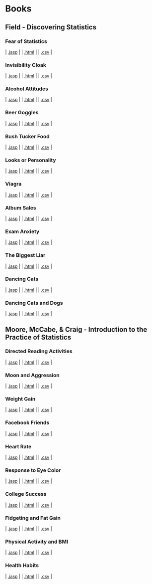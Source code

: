 # Books 



## Field - Discovering Statistics 


### Fear of Statistics 
 | [.jasp](https://github.com/jasp-stats/jasp-data-library/raw/main/Fear%20of%20Statistics/Fear%20of%20Statistics.jasp) | | [.html](https://htmlpreview.github.io/?https://github.com/jasp-stats/jasp-data-library/blob/main/Fear%20of%20Statistics/Fear_of_Statistics.html) | | [.csv](https://raw.githubusercontent.com/jasp-stats/jasp-data-library/main/Fear%20of%20Statistics/Fear%20of%20Statistics.csv) |

### Invisibility Cloak 
 | [.jasp](https://github.com/jasp-stats/jasp-data-library/raw/main/Invisibility%20Cloak/Invisibility%20Cloak.jasp) | | [.html](https://htmlpreview.github.io/?https://github.com/jasp-stats/jasp-data-library/blob/main/Invisibility%20Cloak/Invisibility_Cloak.html) | | [.csv](https://raw.githubusercontent.com/jasp-stats/jasp-data-library/main/Invisibility%20Cloak/Invisibility%20Cloak.csv) |

### Alcohol Attitudes 
 | [.jasp](https://github.com/jasp-stats/jasp-data-library/raw/main/Alcohol%20Attitudes/Alcohol%20Attitudes.jasp) | | [.html](https://htmlpreview.github.io/?https://github.com/jasp-stats/jasp-data-library/blob/main/Alcohol%20Attitudes/Alcohol_Attitudes.html) | | [.csv](https://raw.githubusercontent.com/jasp-stats/jasp-data-library/main/Alcohol%20Attitudes/Alcohol%20Attitudes.csv) |

### Beer Goggles 
 | [.jasp](https://github.com/jasp-stats/jasp-data-library/raw/main/Beer%20Goggles/Beer%20Goggles.jasp) | | [.html](https://htmlpreview.github.io/?https://github.com/jasp-stats/jasp-data-library/blob/main/Beer%20Goggles/Beer_Goggles.html) | | [.csv](https://raw.githubusercontent.com/jasp-stats/jasp-data-library/main/Beer%20Goggles/Beer%20Goggles.csv) |

### Bush Tucker Food 
 | [.jasp](https://github.com/jasp-stats/jasp-data-library/raw/main/Bush%20Tucker%20Food/Bush%20Tucker%20Food.jasp) | | [.html](https://htmlpreview.github.io/?https://github.com/jasp-stats/jasp-data-library/blob/main/Bush%20Tucker%20Food/Bush_Tucker_Food.html) | | [.csv](https://raw.githubusercontent.com/jasp-stats/jasp-data-library/main/Bush%20Tucker%20Food/Bush%20Tucker%20Food.csv) |

### Looks or Personality 
 | [.jasp](https://github.com/jasp-stats/jasp-data-library/raw/main/Looks%20or%20Personality/Looks%20or%20Personality.jasp) | | [.html](https://htmlpreview.github.io/?https://github.com/jasp-stats/jasp-data-library/blob/main/Looks%20or%20Personality/Looks_or_Personality.html) | | [.csv](https://raw.githubusercontent.com/jasp-stats/jasp-data-library/main/Looks%20or%20Personality/Looks%20or%20Personality.csv) |

### Viagra 
 | [.jasp](https://github.com/jasp-stats/jasp-data-library/raw/main/Viagra/Viagra.jasp) | | [.html](https://htmlpreview.github.io/?https://github.com/jasp-stats/jasp-data-library/blob/main/Viagra/Viagra.html) | | [.csv](https://raw.githubusercontent.com/jasp-stats/jasp-data-library/main/Viagra/Viagra.csv) |

### Album Sales 
 | [.jasp](https://github.com/jasp-stats/jasp-data-library/raw/main/Album%20Sales/Album%20Sales.jasp) | | [.html](https://htmlpreview.github.io/?https://github.com/jasp-stats/jasp-data-library/blob/main/Album%20Sales/Album_Sales.html) | | [.csv](https://raw.githubusercontent.com/jasp-stats/jasp-data-library/main/Album%20Sales/Album%20Sales.csv) |

### Exam Anxiety 
 | [.jasp](https://github.com/jasp-stats/jasp-data-library/raw/main/Exam%20Anxiety/Exam%20Anxiety.jasp) | | [.html](https://htmlpreview.github.io/?https://github.com/jasp-stats/jasp-data-library/blob/main/Exam%20Anxiety/Exam_Anxiety.html) | | [.csv](https://raw.githubusercontent.com/jasp-stats/jasp-data-library/main/Exam%20Anxiety/Exam%20Anxiety.csv) |

### The Biggest Liar 
 | [.jasp](https://github.com/jasp-stats/jasp-data-library/raw/main/The%20Biggest%20Liar/The%20Biggest%20Liar.jasp) | | [.html](https://htmlpreview.github.io/?https://github.com/jasp-stats/jasp-data-library/blob/main/The%20Biggest%20Liar/The_Biggest_Liar.html) | | [.csv](https://raw.githubusercontent.com/jasp-stats/jasp-data-library/main/The%20Biggest%20Liar/The%20Biggest%20Liar.csv) |

### Dancing Cats 
 | [.jasp](https://github.com/jasp-stats/jasp-data-library/raw/main/Dancing%20Cats/Dancing%20Cats.jasp) | | [.html](https://htmlpreview.github.io/?https://github.com/jasp-stats/jasp-data-library/blob/main/Dancing%20Cats/Dancing_Cats.html) | | [.csv](https://raw.githubusercontent.com/jasp-stats/jasp-data-library/main/Dancing%20Cats/Dancing%20Cats.csv) |

### Dancing Cats and Dogs 
 | [.jasp](https://github.com/jasp-stats/jasp-data-library/raw/main/Dancing%20Cats%20and%20Dogs/Dancing%20Cats%20and%20Dogs.jasp) | | [.html](https://htmlpreview.github.io/?https://github.com/jasp-stats/jasp-data-library/blob/main/Dancing%20Cats%20and%20Dogs/Dancing_Cats_and_Dogs.html) | | [.csv](https://raw.githubusercontent.com/jasp-stats/jasp-data-library/main/Dancing%20Cats%20and%20Dogs/Dancing%20Cats%20and%20Dogs.csv) |

## Moore, McCabe, & Craig - Introduction to the Practice of Statistics 


### Directed Reading Activities 
 | [.jasp](https://github.com/jasp-stats/jasp-data-library/raw/main/Directed%20Reading%20Activities/Directed%20Reading%20Activities.jasp) | | [.html](https://htmlpreview.github.io/?https://github.com/jasp-stats/jasp-data-library/blob/main/Directed%20Reading%20Activities/Directed_Reading_Activities.html) | | [.csv](https://raw.githubusercontent.com/jasp-stats/jasp-data-library/main/Directed%20Reading%20Activities/Directed%20Reading%20Activities.csv) |

### Moon and Aggression 
 | [.jasp](https://github.com/jasp-stats/jasp-data-library/raw/main/Moon%20and%20Aggression/Moon%20and%20Aggression.jasp) | | [.html](https://htmlpreview.github.io/?https://github.com/jasp-stats/jasp-data-library/blob/main/Moon%20and%20Aggression/Moon_and_Aggression.html) | | [.csv](https://raw.githubusercontent.com/jasp-stats/jasp-data-library/main/Moon%20and%20Aggression/Moon%20and%20Aggression.csv) |

### Weight Gain 
 | [.jasp](https://github.com/jasp-stats/jasp-data-library/raw/main/Weight%20Gain/Weight%20Gain.jasp) | | [.html](https://htmlpreview.github.io/?https://github.com/jasp-stats/jasp-data-library/blob/main/Weight%20Gain/Weight_Gain.html) | | [.csv](https://raw.githubusercontent.com/jasp-stats/jasp-data-library/main/Weight%20Gain/Weight%20Gain.csv) |

### Facebook Friends 
 | [.jasp](https://github.com/jasp-stats/jasp-data-library/raw/main/Facebook%20Friends/Facebook%20Friends.jasp) | | [.html](https://htmlpreview.github.io/?https://github.com/jasp-stats/jasp-data-library/blob/main/Facebook%20Friends/Facebook_Friends.html) | | [.csv](https://raw.githubusercontent.com/jasp-stats/jasp-data-library/main/Facebook%20Friends/Facebook%20Friends.csv) |

### Heart Rate 
 | [.jasp](https://github.com/jasp-stats/jasp-data-library/raw/main/Heart%20Rate/Heart%20Rate.jasp) | | [.html](https://htmlpreview.github.io/?https://github.com/jasp-stats/jasp-data-library/blob/main/Heart%20Rate/Heart_Rate.html) | | [.csv](https://raw.githubusercontent.com/jasp-stats/jasp-data-library/main/Heart%20Rate/Heart%20Rate.csv) |

### Response to Eye Color 
 | [.jasp](https://github.com/jasp-stats/jasp-data-library/raw/main/Response%20to%20Eye%20Color/Response%20to%20Eye%20Color.jasp) | | [.html](https://htmlpreview.github.io/?https://github.com/jasp-stats/jasp-data-library/blob/main/Response%20to%20Eye%20Color/Response_to_Eye_Color.html) | | [.csv](https://raw.githubusercontent.com/jasp-stats/jasp-data-library/main/Response%20to%20Eye%20Color/Response%20to%20Eye%20Color.csv) |

### College Success 
 | [.jasp](https://github.com/jasp-stats/jasp-data-library/raw/main/College%20Success/College%20Success.jasp) | | [.html](https://htmlpreview.github.io/?https://github.com/jasp-stats/jasp-data-library/blob/main/College%20Success/College_Success.html) | | [.csv](https://raw.githubusercontent.com/jasp-stats/jasp-data-library/main/College%20Success/College%20Success.csv) |

### Fidgeting and Fat Gain 
 | [.jasp](https://github.com/jasp-stats/jasp-data-library/raw/main/Fidgeting%20and%20Fat%20Gain/Fidgeting%20and%20Fat%20Gain.jasp) | | [.html](https://htmlpreview.github.io/?https://github.com/jasp-stats/jasp-data-library/blob/main/Fidgeting%20and%20Fat%20Gain/Fidgeting_and_Fat_Gain.html) | | [.csv](https://raw.githubusercontent.com/jasp-stats/jasp-data-library/main/Fidgeting%20and%20Fat%20Gain/Fidgeting%20and%20Fat%20Gain.csv) |

### Physical Activity and BMI 
 | [.jasp](https://github.com/jasp-stats/jasp-data-library/raw/main/Physical%20Activity%20and%20BMI/Physical%20Activity%20and%20BMI.jasp) | | [.html](https://htmlpreview.github.io/?https://github.com/jasp-stats/jasp-data-library/blob/main/Physical%20Activity%20and%20BMI/Physical_Activity_and_BMI.html) | | [.csv](https://raw.githubusercontent.com/jasp-stats/jasp-data-library/main/Physical%20Activity%20and%20BMI/Physical%20Activity%20and%20BMI.csv) |

### Health Habits 
 | [.jasp](https://github.com/jasp-stats/jasp-data-library/raw/main/Health%20Habits/Health%20Habits.jasp) | | [.html](https://htmlpreview.github.io/?https://github.com/jasp-stats/jasp-data-library/blob/main/Health%20Habits/Health_Habits.html) | | [.csv](https://raw.githubusercontent.com/jasp-stats/jasp-data-library/main/Health%20Habits/Health%20Habits.csv) |